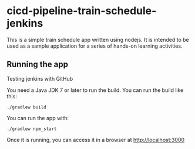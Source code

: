 # cicd-pipeline-train-schedule-jenkins

This is a simple train schedule app written using nodejs. It is intended to be used as a sample application for a series of hands-on learning activities.

## Running the app

Testing jenkins with GitHub

You need a Java JDK 7 or later to run the build. You can run the build like this:

    ./gradlew build

You can run the app with:

    ./gradlew npm_start

Once it is running, you can access it in a browser at [http://localhost:3000](http://localhost:3000)
